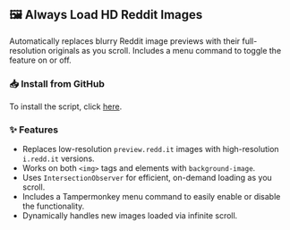 ## 🖼 Always Load HD Reddit Images

Automatically replaces blurry Reddit image previews with their full-resolution originals as you scroll. Includes a menu command to toggle the feature on or off.

### **📥 Install from GitHub**

To install the script, click [here](https://raw.githubusercontent.com/sinazadeh/userscripts/refs/heads/main/Always_Load_HD_Reddit_Images.user.js).

### **✨ Features**

- Replaces low-resolution `preview.redd.it` images with high-resolution `i.redd.it` versions.
- Works on both `<img>` tags and elements with `background-image`.
- Uses `IntersectionObserver` for efficient, on-demand loading as you scroll.
- Includes a Tampermonkey menu command to easily enable or disable the functionality.
- Dynamically handles new images loaded via infinite scroll.

